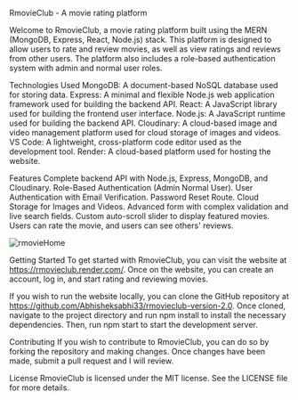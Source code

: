 RmovieClub - A movie rating platform

  Welcome to RmovieClub, a movie rating platform built using the MERN (MongoDB, Express, React, Node.js) stack.
  This platform is designed to allow users to rate and review movies, as well as view ratings and reviews from other users.
  The platform also includes a role-based authentication system with admin and normal user roles.

Technologies Used
    MongoDB:  A document-based NoSQL database used for storing data.
    Express:  A minimal and flexible Node.js web application framework used for building the backend API.
    React:  A JavaScript library used for building the frontend user interface.
    Node.js:  A JavaScript runtime used for building the backend API.
    Cloudinary:  A cloud-based image and video management platform used for cloud storage of images and videos.
    VS Code:  A lightweight, cross-platform code editor used as the development tool.
    Render:   A cloud-based platform used for hosting the website.

Features 
    Complete backend API with Node.js, Express, MongoDB, and Cloudinary.
    Role-Based Authentication (Admin Normal User).
    User Authentication with Email Verification.
    Password Reset Route.
    Cloud Storage for Images and Videos.
    Advanced form with complex validation and live search fields.
    Custom auto-scroll slider to display featured movies.
    Users can rate the movie, and users can see others' reviews.
    

![rmovieHome](https://user-images.githubusercontent.com/87107030/228725278-8bc792a4-e06c-4905-8e13-7453ddb7dfe5.png)


Getting Started
   To get started with RmovieClub, 
    you can visit the website at https://rmovieclub.render.com/. 
    Once on the website, you can create an account, log in, and start rating and reviewing movies.

If you wish to run the website locally,
  you can clone the GitHub repository at https://github.com/Abhisheksabhi33/rmovieclub-version-2.0. 
  Once cloned, navigate to the project directory and run npm install to install the necessary dependencies. 
  Then, run npm start to start the development server.

Contributing 
  If you wish to contribute to RmovieClub, 
  you can do so by forking the repository and making changes. 
  Once changes have been made, submit a pull request and I will review.

License
  RmovieClub is licensed under the MIT license. See the LICENSE file for more details.
